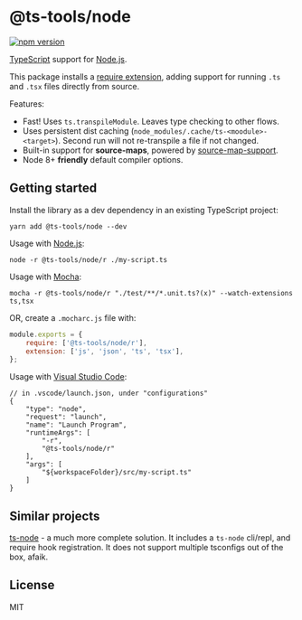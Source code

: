 # @ts-tools/node
[![npm version](https://img.shields.io/npm/v/@ts-tools/node.svg)](https://www.npmjs.com/package/@ts-tools/node)

[TypeScript](https://www.typescriptlang.org/) support for [Node.js](https://nodejs.org/en/).

This package installs a [require extension](https://nodejs.org/dist/latest-v12.x/docs/api/modules.html#modules_require_extensions), adding support for running `.ts` and `.tsx` files directly from source.

Features:
- Fast! Uses `ts.transpileModule`. Leaves type checking to other flows.
- Uses persistent dist caching (`node_modules/.cache/ts-<moodule>-<target>`). Second run will not re-transpile a file if not changed.
- Built-in support for **source-maps**, powered by [source-map-support](https://github.com/evanw/node-source-map-support).
- Node 8+ **friendly** default compiler options.

## Getting started

Install the library as a dev dependency in an existing TypeScript project:
```
yarn add @ts-tools/node --dev
```

Usage with [Node.js](https://nodejs.org/en/):
```
node -r @ts-tools/node/r ./my-script.ts
```

Usage with [Mocha](https://github.com/mochajs/mocha):
```
mocha -r @ts-tools/node/r "./test/**/*.unit.ts?(x)" --watch-extensions ts,tsx
```
OR, create a `.mocharc.js` file with:
```js
module.exports = {
    require: ['@ts-tools/node/r'],
    extension: ['js', 'json', 'ts', 'tsx'],
};
```

Usage with [Visual Studio Code](https://github.com/Microsoft/vscode):
```jsonc
// in .vscode/launch.json, under "configurations"
{
    "type": "node",
    "request": "launch",
    "name": "Launch Program",
    "runtimeArgs": [
        "-r",
        "@ts-tools/node/r"
    ],
    "args": [
        "${workspaceFolder}/src/my-script.ts"
    ]
}
```

## Similar projects

[ts-node](https://github.com/TypeStrong/ts-node) - a much more complete solution. It includes a `ts-node` cli/repl, and require hook registration. It does not support multiple tsconfigs out of the box, afaik. 


## License

MIT
